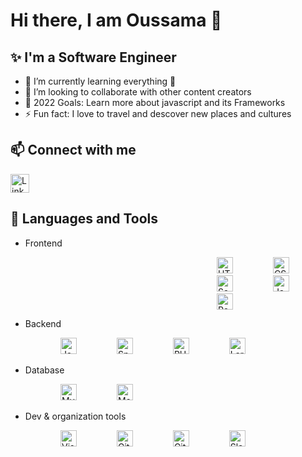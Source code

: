 # Hi there, I am Oussama 👋

## ✨ I'm a Software Engineer

- 🌱 I’m currently learning everything 🤣
- 👯 I’m looking to collaborate with other content creators
- 🥅 2022 Goals: Learn more about javascript and its Frameworks
- ⚡ Fun fact: I love to travel and descover new places and cultures

## 📫 Connect with me

[<img width="30px" src="https://cdn.jsdelivr.net/gh/devicons/devicon/icons/linkedin/linkedin-original.svg" alt="Linkedin" width="26px"/>](https://www.linkedin.com/in/oussamaaouladlahcene/)

## 🔧 Languages and Tools

- Frontend
<p style="padding-left:300px;">
<img alt="HTML5" width="26px" src="https://cdn.jsdelivr.net/gh/devicons/devicon/icons/html5/html5-original.svg" style="padding:0 30px;" />
<img alt="CSS3" width="26px" src="https://cdn.jsdelivr.net/gh/devicons/devicon/icons/css3/css3-original.svg" style="padding:0 30px;" />
<img alt="Sass" width="26px" src="https://cdn.jsdelivr.net/gh/devicons/devicon/icons/sass/sass-original.svg" style="padding:0 30px;" />
<img alt="JavaScript" width="26px" src="https://cdn.jsdelivr.net/gh/devicons/devicon/icons/javascript/javascript-original.svg" style="padding:0 30px;" />
<img alt="React" width="26px" src="https://cdn.jsdelivr.net/gh/devicons/devicon/icons/react/react-original.svg" style="padding:0 30px;" />
</p>

- Backend
<p style="padding-left:50px;">
<img alt="Java" width="26px" src="https://cdn.jsdelivr.net/gh/devicons/devicon/icons/java/java-original.svg" style="padding:0 30px;" />
<img alt="Spring" width="26px" src="https://cdn.jsdelivr.net/gh/devicons/devicon/icons/spring/spring-original.svg" style="padding:0 30px;" />
<img alt="PHP" width="26px" src="https://cdn.jsdelivr.net/gh/devicons/devicon/icons/php/php-original.svg" style="padding:0 30px;" />
<img alt="Laravel" width="26px" src="https://cdn.jsdelivr.net/gh/devicons/devicon/icons/laravel/laravel-plain.svg" style="padding:0 30px;" />
</p>

- Database
<p style="padding-left:50px;">
<img alt="MySQL" width="26px" src="https://cdn.jsdelivr.net/gh/devicons/devicon/icons/mysql/mysql-original.svg" style="padding:0 30px;" />
<img alt="MongoDB" width="26px" src="https://cdn.jsdelivr.net/gh/devicons/devicon/icons/mongodb/mongodb-original.svg" style="padding:0 30px;" />
</p>

- Dev & organization tools
<p style="padding-left:50px;">
<img alt="Visual Studio Code" width="26px" src="https://cdn.jsdelivr.net/gh/devicons/devicon/icons/vscode/vscode-original.svg" style="padding:0 30px;" />
<img alt="Git" width="26px" src="https://cdn.jsdelivr.net/gh/devicons/devicon/icons/git/git-original.svg" style="padding:0 30px;" />
<img alt="GitHub" width="26px" src="https://cdn.jsdelivr.net/gh/devicons/devicon/icons/github/github-original.svg" style="padding:0 30px;" />
<img alt="Slack" width="26px" src="https://cdn.jsdelivr.net/gh/devicons/devicon/icons/slack/slack-original.svg" style="padding:0 30px;" />
</p>


